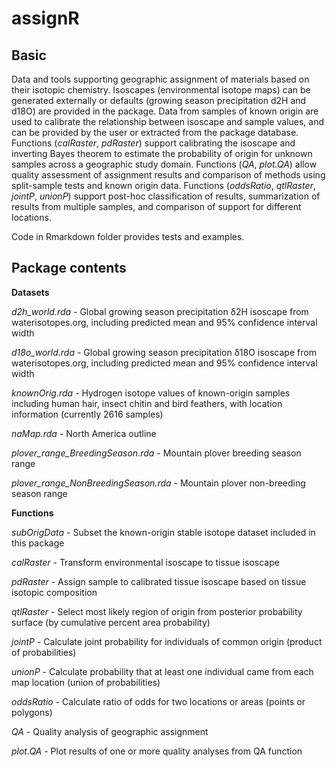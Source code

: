 # assignR

## Basic

Data and tools supporting geographic assignment of materials based on their isotopic chemistry. Isoscapes (environmental isotope maps) can be generated externally or defaults (growing season precipitation d2H and d18O) are provided in the package. Data from samples of known origin are used to calibrate the relationship between isoscape and sample values, and can be provided by the user or extracted from the package database. Functions (*calRaster*, *pdRaster*) support calibrating the isoscape and inverting Bayes theorem to estimate the probability of origin for unknown samples across a geographic study domain. Functions (*QA*, *plot.QA*) allow quality assessment of assignment results and comparison of methods using split-sample tests and known origin data. Functions (*oddsRatio*, *qtlRaster*, *jointP*, *unionP*) support post-hoc classification of results, summarization of results from multiple samples, and comparison of support for different locations.

Code in Rmarkdown folder provides tests and examples.

## Package contents

**Datasets**

*d2h_world.rda* - Global growing season precipitation δ2H isoscape from waterisotopes.org, including predicted mean and 95% confidence interval width

*d18o_world.rda* - Global growing season precipitation δ18O isoscape from waterisotopes.org, including predicted mean and 95% confidence interval width

*knownOrig.rda*	- Hydrogen isotope values of known-origin samples including human hair, insect chitin and bird feathers, with location information (currently 2616 samples)

*naMap.rda* - North America outline

*plover_range_BreedingSeason.rda* - Mountain plover breeding season range

*plover_range_NonBreedingSeason.rda* - Mountain plover non-breeding season range

**Functions**

*subOrigData* - Subset the known-origin stable isotope dataset included in this package

*calRaster* - Transform environmental isoscape to tissue isoscape

*pdRaster* - Assign sample to calibrated tissue isoscape based on tissue isotopic composition

*qtlRaster* - Select most likely region of origin from posterior probability surface (by cumulative percent area probability)

*jointP* - Calculate joint probability for individuals of common origin (product of probabilities)

*unionP* - Calculate probability that at least one individual came from each map location (union of probabilities)

*oddsRatio* - Calculate ratio of odds for two locations or areas (points or polygons)

*QA* - Quality analysis of geographic assignment

*plot.QA* - Plot results of one or more quality analyses from QA function
